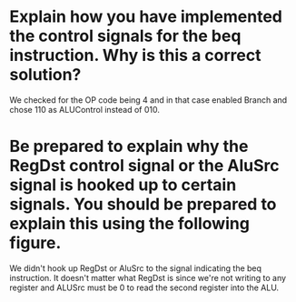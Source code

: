 # Explain how you have implemented the control signals for the beq instruction. Why is this a correct solution?
We checked for the OP code being 4 and in that case enabled Branch and chose 110 as ALUControl instead of 010.

# Be prepared to explain why the RegDst control signal or the AluSrc signal is hooked up to certain signals. You should be prepared to explain this using the following figure.
We didn't hook up RegDst or AluSrc to the signal indicating the beq instruction. It doesn't matter what RegDst is since we're not writing to any register and ALUSrc must be 0 to read the second register into the ALU.
